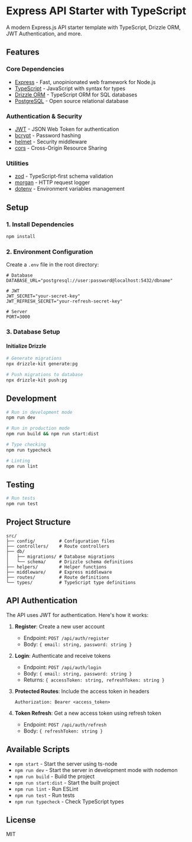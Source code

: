 # Express API Starter with TypeScript

A modern Express.js API starter template with TypeScript, Drizzle ORM, JWT Authentication, and more.

## Features

### Core Dependencies
* [Express](https://expressjs.com/) - Fast, unopinionated web framework for Node.js
* [TypeScript](https://www.typescriptlang.org/) - JavaScript with syntax for types
* [Drizzle ORM](https://orm.drizzle.team/) - TypeScript ORM for SQL databases
* [PostgreSQL](https://www.postgresql.org/) - Open source relational database

### Authentication & Security
* [JWT](https://jwt.io/) - JSON Web Token for authentication
* [bcrypt](https://www.npmjs.com/package/bcrypt) - Password hashing
* [helmet](https://helmetjs.github.io/) - Security middleware
* [cors](https://www.npmjs.com/package/cors) - Cross-Origin Resource Sharing

### Utilities
* [zod](https://zod.dev/) - TypeScript-first schema validation
* [morgan](https://www.npmjs.com/package/morgan) - HTTP request logger
* [dotenv](https://www.npmjs.com/package/dotenv) - Environment variables management

## Setup

### 1. Install Dependencies
```bash
npm install
```

### 2. Environment Configuration
Create a `.env` file in the root directory:

```env
# Database
DATABASE_URL="postgresql://user:password@localhost:5432/dbname"

# JWT
JWT_SECRET="your-secret-key"
JWT_REFRESH_SECRET="your-refresh-secret-key"

# Server
PORT=3000
```

### 3. Database Setup

#### Initialize Drizzle
```bash
# Generate migrations
npx drizzle-kit generate:pg

# Push migrations to database
npx drizzle-kit push:pg
```

## Development

```bash
# Run in development mode
npm run dev

# Run in production mode
npm run build && npm run start:dist

# Type checking
npm run typecheck

# Linting
npm run lint
```

## Testing

```bash
# Run tests
npm run test
```

## Project Structure

```
src/
├── config/         # Configuration files
├── controllers/    # Route controllers
├── db/
│   ├── migrations/ # Database migrations
│   └── schema/     # Drizzle schema definitions
├── helpers/        # Helper functions
├── middleware/     # Express middleware
├── routes/         # Route definitions
└── types/          # TypeScript type definitions
```

## API Authentication

The API uses JWT for authentication. Here's how it works:

1. **Register**: Create a new user account
   - Endpoint: `POST /api/auth/register`
   - Body: `{ email: string, password: string }`

2. **Login**: Authenticate and receive tokens
   - Endpoint: `POST /api/auth/login`
   - Body: `{ email: string, password: string }`
   - Returns: `{ accessToken: string, refreshToken: string }`

3. **Protected Routes**: Include the access token in headers
   ```
   Authorization: Bearer <access_token>
   ```

4. **Token Refresh**: Get a new access token using refresh token
   - Endpoint: `POST /api/auth/refresh`
   - Body: `{ refreshToken: string }`

## Available Scripts

- `npm start` - Start the server using ts-node
- `npm run dev` - Start the server in development mode with nodemon
- `npm run build` - Build the project
- `npm run start:dist` - Start the built project
- `npm run lint` - Run ESLint
- `npm run test` - Run tests
- `npm run typecheck` - Check TypeScript types

## License

MIT
